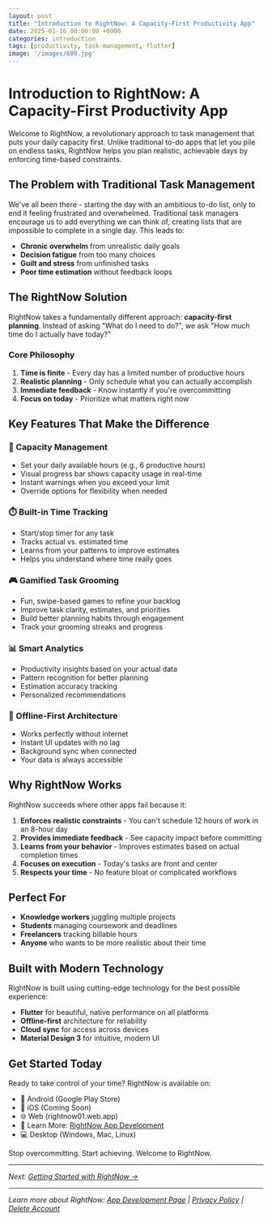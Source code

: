 ```yaml
---
layout: post
title: "Introduction to RightNow: A Capacity-First Productivity App"
date: 2025-01-16 00:00:00 +0000
categories: introduction
tags: [productivity, task-management, flutter]
image: '/images/600.jpg'
---
```


# Introduction to RightNow: A Capacity-First Productivity App

Welcome to RightNow, a revolutionary approach to task management that puts your daily capacity first. Unlike traditional to-do apps that let you pile on endless tasks, RightNow helps you plan realistic, achievable days by enforcing time-based constraints.

## The Problem with Traditional Task Management

We've all been there - starting the day with an ambitious to-do list, only to end it feeling frustrated and overwhelmed. Traditional task managers encourage us to add everything we can think of, creating lists that are impossible to complete in a single day. This leads to:

- **Chronic overwhelm** from unrealistic daily goals
- **Decision fatigue** from too many choices
- **Guilt and stress** from unfinished tasks
- **Poor time estimation** without feedback loops

## The RightNow Solution

RightNow takes a fundamentally different approach: **capacity-first planning**. Instead of asking "What do I need to do?", we ask "How much time do I actually have today?"

### Core Philosophy

1. **Time is finite** - Every day has a limited number of productive hours
2. **Realistic planning** - Only schedule what you can actually accomplish
3. **Immediate feedback** - Know instantly if you're overcommitting
4. **Focus on today** - Prioritize what matters right now

## Key Features That Make the Difference

### 🎯 Capacity Management
- Set your daily available hours (e.g., 6 productive hours)
- Visual progress bar shows capacity usage in real-time
- Instant warnings when you exceed your limit
- Override options for flexibility when needed

### ⏱️ Built-in Time Tracking
- Start/stop timer for any task
- Tracks actual vs. estimated time
- Learns from your patterns to improve estimates
- Helps you understand where time really goes

### 🎮 Gamified Task Grooming
- Fun, swipe-based games to refine your backlog
- Improve task clarity, estimates, and priorities
- Build better planning habits through engagement
- Track your grooming streaks and progress

### 📊 Smart Analytics
- Productivity insights based on your actual data
- Pattern recognition for better planning
- Estimation accuracy tracking
- Personalized recommendations

### 🔄 Offline-First Architecture
- Works perfectly without internet
- Instant UI updates with no lag
- Background sync when connected
- Your data is always accessible

## Why RightNow Works

RightNow succeeds where other apps fail because it:

1. **Enforces realistic constraints** - You can't schedule 12 hours of work in an 8-hour day
2. **Provides immediate feedback** - See capacity impact before committing
3. **Learns from your behavior** - Improves estimates based on actual completion times
4. **Focuses on execution** - Today's tasks are front and center
5. **Respects your time** - No feature bloat or complicated workflows

## Perfect For

- **Knowledge workers** juggling multiple projects
- **Students** managing coursework and deadlines
- **Freelancers** tracking billable hours
- **Anyone** who wants to be more realistic about their time

## Built with Modern Technology

RightNow is built using cutting-edge technology for the best possible experience:

- **Flutter** for beautiful, native performance on all platforms
- **Offline-first** architecture for reliability
- **Cloud sync** for access across devices
- **Material Design 3** for intuitive, modern UI

## Get Started Today

Ready to take control of your time? RightNow is available on:
- 📱 Android (Google Play Store)
- 🍎 iOS (Coming Soon)
- 🌐 Web (rightnow01.web.app)
- 📖 Learn More: [RightNow App Development](/rightnow/)
- 💻 Desktop (Windows, Mac, Linux)

Stop overcommitting. Start achieving. Welcome to RightNow.

---

*Next: [Getting Started with RightNow →](/blog/getting-started-guide)*

---

*Learn more about RightNow: [App Development Page](/rightnow/) | [Privacy Policy](/rightnow-privacy-policy/) | [Delete Account](/rightnow-delete-account/)*